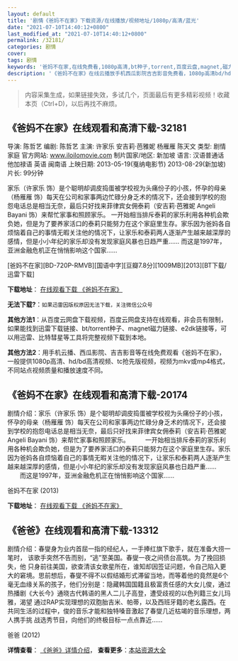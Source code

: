 ```yaml
---
layout: default
title: '剧情《爸妈不在家》下载资源/在线播放/视频地址/1080p/高清/蓝光'
date: "2021-07-10T14:40:12+0800"
last_modified_at: "2021-07-10T14:40:12+0800"
permalink: /32181/
categories: 剧情
cover:
tags: 剧情
keywords: '爸妈不在家,在线免费看,1080p高清,bt种子,torrent,百度云盘,magnet,磁力链,迅雷下载资源'
description: '《爸妈不在家》在线云播放手机西瓜影院吉吉影音免费看，1080p高清bd/hd未删减完整版和tc抢先枪版，mkv/mp4格式，附带bt/torrent种子、magnet/磁力链、百度云盘、网盘资源迅雷下载链接'
---
```


>内容采集生成，如果链接失效，多试几个，页面最后有更多精彩视频！收藏本页（Ctrl+D)，以后再找不麻烦。


## 《爸妈不在家》在线观看和高清下载-32181

导演: 陈哲艺 编剧: 陈哲艺 主演: 许家乐 安吉莉·芭雅妮 杨雁雁 陈天文 类型: 剧情 家庭 官方网站: www.iloilomovie.com 制片国家/地区: 新加坡 语言: 汉语普通话 他加禄语 英语 闽南语 上映日期: 2013-05-19(戛纳电影节) 2013-08-29(新加坡) 片长: 99分钟

家乐（许家乐 饰）是个聪明却调皮捣蛋被学校视为头痛份子的小孩，怀孕的母亲（杨雁雁 饰）每天在公司和家事两边忙碌分身乏术的情况下，还会接到学校的抱怨电话总是相当无奈，最后只好找来菲律宾女佣泰莉（安吉莉·芭雅妮 Angeli Bayani 饰）来帮忙家事和照顾家乐。 一开始相当排斥泰莉的家乐利用各种机会欺负她，但是为了要养家活口的泰莉只能努力在这个家庭里生存。家乐因为爸妈各自烦恼着自己的事情无暇关注他的情况下，让家乐和泰莉两人逐渐产生越来越深厚的感情，但是小小年纪的家乐却没有发现家庭风暴也日趋严重…… 而这是1997年，亚洲金融危机正在悄悄影响这个国家……


[爸妈不在家][BD-720P-RMVB][国语中字][豆瓣7.8分][1009MB][2013][BT下载/迅雷下载]

**下载地址**： [在线观看下载 《爸妈不在家》](https://www.btdx8.com/torrent/ilo_ilo_2013.html) 


**无法下载?**：`如果迅雷因版权原因无法下载，关注微信公众号 `

**其他方法1**：从百度云网盘下载视频，百度云网盘支持在线观看，非会员有限制，如果能找到迅雷下载链接、bt/torrent种子、magnet磁力链接、e2dk链接等，可以用迅雷、比特彗星等工具将完整视频下载到本地。

**其他方法2**：用手机云播、西瓜影院、吉吉影音等在线免费观看《爸妈不在家》，一般提供1080p高清、hd/bd高清视频、tc抢先版视频，视频为mkv或mp4格式，不同站点视频质量和播放速度不同。


## 《爸妈不在家》在线观看和高清下载-20174

剧情介绍：家乐（许家乐 饰）是个聪明却调皮捣蛋被学校视为头痛份子的小孩，怀孕的母亲（杨雁雁 饰）每天在公司和家事两边忙碌分身乏术的情况下，还会接到学校的抱怨电话总是相当无奈，最后只好找来菲律宾女佣泰莉（安吉莉·芭雅妮 Angeli Bayani 饰）来帮忙家事和照顾家乐。  　　一开始相当排斥泰莉的家乐利用各种机会欺负她，但是为了要养家活口的泰莉只能努力在这个家庭里生存。家乐因为爸妈各自烦恼着自己的事情无暇关注他的情况下，让家乐和泰莉两人逐渐产生越来越深厚的感情，但是小小年纪的家乐却没有发现家庭风暴也日趋严重……  　　而这是1997年，亚洲金融危机正在悄悄影响这个国家……


爸妈不在家 (2013)

**下载地址**： [在线观看下载 《爸妈不在家》](https://www.btbtdy.me/btdy/dy1979.html) 


## 《爸爸》在线观看和高清下载-13312

剧情介绍：春燮身为业内首屈一指的经纪人，一手捧红旗下歌手，就在准备大捞一笔时， 该歌手突然不告而别，“逃”至美国。春燮一夜之间债台高筑。为了挽回损失，他 只身前往美国，欲查清该女歌星所在，谁知却因签证问题，令自己陷入更大的窘境。思前想后，春燮不得不以假结婚形式滞留当地，而等着他的竟然是6个毫无血缘关系的孩子，他们分别是：隐藏韩国国籍且极富责任感的大女儿俊，通过热播剧《大长今》通晓古代韩语的黑人二儿子高登，遭受歧视的以色列籍三女儿玛雅，渴望 通过RAP实现理想的双胞胎吉米、帕蒂，以及西班牙籍的老幺露西。在共同生活的过程中，俊的音乐才能和独特嗓音激起了春燮几近枯竭的音乐理想，两人携手挑 战选秀节目，向他们的终极目标一点点靠近……


爸爸 (2012)

**详情查看**： [《爸爸》详情介绍](/movie/13312/)， **查看更多**：[本站资源大全](/movie/t/all/)

